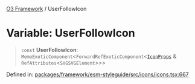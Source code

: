 [O3 Framework](../API.md) / UserFollowIcon

# Variable: UserFollowIcon

> `const` **UserFollowIcon**: `MemoExoticComponent`\<`ForwardRefExoticComponent`\<[`IconProps`](../type-aliases/IconProps.md) & `RefAttributes`\<`SVGSVGElement`\>\>\>

Defined in: [packages/framework/esm-styleguide/src/icons/icons.tsx:667](https://github.com/habeshabro/openmrs-esm-core/blob/main/packages/framework/esm-styleguide/src/icons/icons.tsx#L667)
